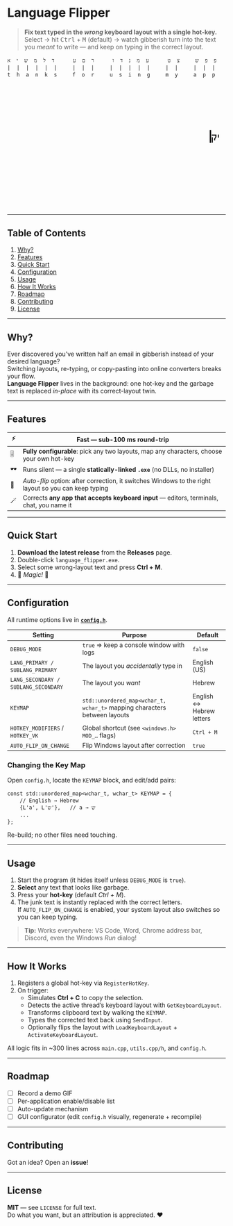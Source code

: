 # Language Flipper

> **Fix text typed in the *wrong* keyboard layout with a single hot-key.**  
> Select → hit <kbd>Ctrl</kbd> + <kbd>M</kbd> (default) → watch gibberish turn into the text you *meant* to write — and keep on typing in the correct layout.
```
פ  פ  ש     צ  ט      ע  מ  נ  ד  ו      ר  ם  ע      ד  ל  מ  ש  י  א
|  |  |  |  |  |     |  |  |     |  |  |  |  |     |  |     |  |  |
t  h  a  n  k  s     f  o  r     u  s  i  n  g     m  y     a  p  p
```
![demo gif placeholder](docs/demo.gif) <!-- Replace with a real GIF once recorded -->

---

## Table of Contents
1. [Why?](#why)
2. [Features](#features)
3. [Quick Start](#quick-start)
4. [Configuration](#configuration)
5. [Usage](#usage)
6. [How It Works](#how-it-works)
7. [Roadmap](#roadmap)
8. [Contributing](#contributing)
9. [License](#license)

---

## Why?

Ever discovered you’ve written half an email in gibberish instead of your desired language?  
Switching layouts, re-typing, or copy-pasting into online converters breaks your flow.  
**Language Flipper** lives in the background: one hot-key and the garbage text is replaced *in-place* with its correct-layout twin.

---

## Features

| ⚡️ | Fast — sub-100 ms round-trip |
|----|-----------------------------|
| 🎚️ | **Fully configurable**: pick any two layouts, map any characters, choose your own hot-key |
| 🕶️ | Runs silent — a single **statically-linked `.exe`** (no DLLs, no installer) |
| 🔄 | *Auto-flip* option: after correction, it switches Windows to the right layout so you can keep typing |
| 🪄 | Corrects **any app that accepts keyboard input** — editors, terminals, chat, you name it |

---

## Quick Start

1. **Download the latest release** from the **Releases** page.  
2. Double-click `language_flipper.exe`.  
3. Select some wrong-layout text and press **Ctrl + M**.  
4. 🌟 *Magic!* 🌟

---

## Configuration

All runtime options live in **[`config.h`](./config.h)**.

| Setting | Purpose | Default |
|---------|---------|---------|
| `DEBUG_MODE` | `true` ⇒ keep a console window with logs | `false` |
| `LANG_PRIMARY / SUBLANG_PRIMARY` | The layout you *accidentally* type in | English (US) |
| `LANG_SECONDARY / SUBLANG_SECONDARY` | The layout you *want* | Hebrew |
| `KEYMAP` | `std::unordered_map<wchar_t, wchar_t>` mapping characters between layouts | English ↔ Hebrew letters |
| `HOTKEY_MODIFIERS` / `HOTKEY_VK` | Global shortcut (see `<windows.h>` `MOD_…` flags) | `Ctrl + M` |
| `AUTO_FLIP_ON_CHANGE` | Flip Windows layout after correction | `true` |

### Changing the Key Map

Open `config.h`, locate the `KEYMAP` block, and edit/add pairs:

```
const std::unordered_map<wchar_t, wchar_t> KEYMAP = {
    // English → Hebrew
    {L'a', L'ש'},   // a → ש
    ...
};
```

Re-build; no other files need touching.

---

## Usage

1. Start the program (it hides itself unless `DEBUG_MODE` is `true`).  
2. **Select** any text that looks like garbage.  
3. Press your **hot-key** (default *Ctrl + M*).  
4. The junk text is instantly replaced with the correct letters.  
   If `AUTO_FLIP_ON_CHANGE` is enabled, your system layout also switches so you can keep typing.

> **Tip:** Works everywhere: VS Code, Word, Chrome address bar, Discord, even the Windows *Run* dialog!

---

## How It Works

1. Registers a global hot-key via `RegisterHotKey`.  
2. On trigger:  
   * Simulates **Ctrl + C** to copy the selection.  
   * Detects the active thread’s keyboard layout with `GetKeyboardLayout`.  
   * Transforms clipboard text by walking the `KEYMAP`.  
   * Types the corrected text back using `SendInput`.  
   * Optionally flips the layout with `LoadKeyboardLayout` + `ActivateKeyboardLayout`.

All logic fits in ~300 lines across `main.cpp`, `utils.cpp/h`, and `config.h`.

---

## Roadmap

- [ ] Record a demo GIF  
- [ ] Per-application enable/disable list  
- [ ] Auto-update mechanism  
- [ ] GUI configurator (edit `config.h` visually, regenerate + recompile)

---

## Contributing

Got an idea? Open an **issue**!

---

## License

**MIT** — see `LICENSE` for full text.  
Do what you want, but an attribution is appreciated. ❤️

